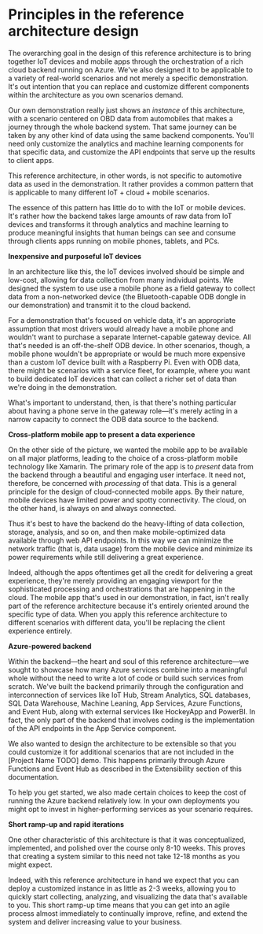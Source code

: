 # Principles in the reference architecture design

The overarching goal in the design of this reference architecture is to bring together IoT devices and mobile apps through the orchestration of a rich cloud backend running on Azure. We've also designed it to be applicable to a variety of real-world scenarios and not merely a specific demonstration. It's out intention that you can replace and customize different components within the architecture as you own scenarios demand. 

Our own demonstration really just shows an *instance* of this architecture, with a scenario centered on OBD data from automobiles that makes a journey through the whole backend system. That same journey can be taken by any other kind of data using the same backend components. You'll need only customize the analytics and machine learning components for that specific data, and customize the API endpoints that serve up the results to client apps. 

This reference architecture, in other words, is not specific to automotive data as used in the demonstration. It rather provides a common pattern that is applicable to many different IoT + cloud + mobile scenarios.  

The essence of this pattern has little do to with the IoT or mobile devices. It's rather how the backend takes large amounts of raw data from IoT devices and transforms it through analytics and machine learning to produce meaningful insights that human beings can see and consume through clients apps running on mobile phones, tablets, and PCs.

  
**Inexpensive and purposeful IoT devices**

In an architecture like this, the IoT devices involved should be simple and low-cost, allowing for data collection from many individual points. We designed the system to use use a mobile phone as a field gateway to collect data from a non-networked device (the Bluetooth-capable ODB dongle in our demonstration) and transmit it to the cloud backend.

For a demonstration that's focused on vehicle data, it's an appropriate assumption that most drivers would already have a mobile phone and wouldn't want to purchase a separate Internet-capable gateway device. All that's needed is an off-the-shelf ODB device. In other scenarios, though, a mobile phone wouldn't be appropriate or would be much more expensive than a custom IoT device built with a Raspberry Pi. Even with ODB data, there might be scenarios with a service fleet, for example, where you want to build dedicated IoT devices that can collect a richer set of data than we're doing in the demonstration.

What's important to understand, then, is that there's nothing particular about having a phone serve in the gateway role—it's merely acting in a narrow capacity to connect the ODB data source to the backend.
 
**Cross-platform mobile app to present a data experience**

On the other side of the picture, we wanted the mobile app to be available on all major platforms, leading to the choice of a cross-platform mobile technology like Xamarin. The primary role of the app is to *present* data from the backend through a beautiful and engaging user interface. It need not, therefore, be concerned with *processing* of that data. This is a general principle for the design of cloud-connected mobile apps. By their nature, mobile devices have limited power and spotty connectivity. The cloud, on the other hand, is always on and always connected.

Thus it's best to have the backend do the heavy-lifting of data collection, storage, analysis, and so on, and then make mobile-optimized data available through web API endpoints. In this way we can minimize the network traffic (that is, data usage) from the mobile device and minimize its power requirements while still delivering a great experience.

Indeed, although the apps oftentimes get all the credit for delivering a great experience, they're merely providing an engaging viewport for the sophisticated processing and orchestrations that are happening in the cloud. The mobile app that's used in our demonstration, in fact, isn't really part of the reference architecture because it's entirely oriented around the specific type of data. When you apply this reference architecture to different scenarios with different data, you'll be replacing the client experience entirely. 


**Azure-powered backend**

Within the backend—the heart and soul of this reference architecture—we sought to showcase how many Azure services combine into a meaningful whole without the need to write a lot of code or build such services from scratch. We've built the backend primarily through the configuration and interconnection of services like IoT Hub, Stream Analytics, SQL databases, SQL Data Warehouse, Machine Leaning, App Services, Azure Functions, and Event Hub, along with external services like HockeyApp and PowerBI. In fact, the only part of the backend that involves coding is the implementation of the API endpoints in the App Service component.

We also wanted to design the architecture to be extensible so that you could customize it for additional scenarios that are not included in the [Project Name TODO] demo. This happens primarily through Azure Functions and Event Hub as described in the Extensibility section of this documentation.

To help you get started, we also made certain choices to keep the cost of running the Azure backend relatively low. In your own deployments you might opt to invest in higher-performing services as your scenario requires.  


**Short ramp-up and rapid iterations**

One other characteristic of this architecture is that it was conceptualized, implemented, and polished over the course only 8-10 weeks. This proves that creating a system similar to this need not take 12-18 months as you might expect.

Indeed, with this reference architecture in hand we expect that you can deploy a customized instance in as little as 2-3 weeks, allowing you to quickly start collecting, analyzing, and visualizing the data that's available to you. This short ramp-up time means that you can get into an agile process almost immediately to continually improve, refine, and extend the system and deliver increasing value to your business.



  
